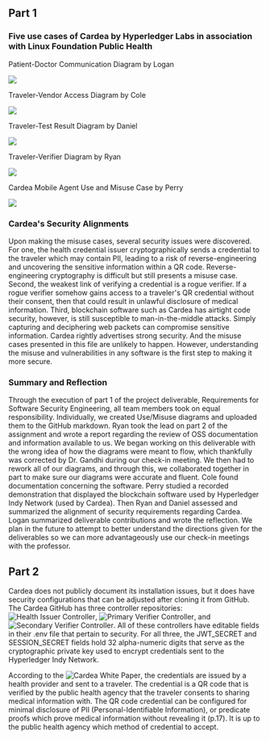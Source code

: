 ## Part 1

### Five use cases of Cardea by Hyperledger Labs in association with Linux Foundation Public Health

Patient-Doctor Communication Diagram by Logan

![](https://user-images.githubusercontent.com/87502871/270497268-f5dc94ae-bd10-4844-a740-6b8143e4e07f.jpg)



Traveler-Vendor Access Diagram by Cole

![](https://github.com/pdonahue28/Cool-Bikes-Software-Assurance-CYBR8420-850/assets/19509882/4af678d9-6376-4f7d-acf8-6ed2c98c7402)


Traveler-Test Result Diagram by Daniel

![](https://github.com/pdonahue28/Cool-Bikes-Software-Assurance-CYBR8420-850/assets/76424137/f4fd982e-fe03-40cf-9803-6bf76f2d3ca0)

Traveler-Verifier Diagram by Ryan

![](https://github.com/pdonahue28/Cool-Bikes-Software-Assurance-CYBR8420-850/assets/60804887/d50d146a-08ee-4aae-8bc5-af381e2ad2ca)


Cardea Mobile Agent Use and Misuse Case by Perry

![](https://github.com/pdonahue28/Cool-Bikes-Software-Assurance-CYBR8420-850/assets/144743159/0c1358a1-09f2-4228-b623-42d5b749305b)


### Cardea's Security Alignments
Upon making the misuse cases, several security issues were discovered. For one, the health credential issuer cryptographically sends a credential to the traveler which may contain PII, leading to a risk of reverse-engineering and uncovering the sensitive information within a QR code. Reverse-engineering cryptography is difficult but still presents a misuse case. Second, the weakest link of verifying a credential is a rogue verifier. If a rogue verifier somehow gains access to a traveler's QR credential without their consent, then that could result in unlawful disclosure of medical information. Third, blockchain software such as Cardea has airtight code security, however, is still susceptible to man-in-the-middle attacks. Simply capturing and deciphering web packets can compromise sensitive information. Cardea rightly advertises strong security. And the misuse cases presented in this file are unlikely to happen. However, understanding the misuse and vulnerabilities in any software is the first step to making it more secure. 

### Summary and Reflection

Through the execution of part 1 of the project deliverable, Requirements for Software Security Engineering, all team members took on equal responsibility. Individually, we created Use/Misuse diagrams and uploaded them to the GitHub markdown. Ryan took the lead on part 2 of the assignment and wrote a report regarding the review of OSS documentation and information available to us.
We began working on this deliverable with the wrong idea of how the diagrams were meant to flow, which thankfully was corrected by Dr. Gandhi during our check-in meeting. We then had to rework all of our diagrams, and through this, we collaborated together in part to make sure our diagrams were accurate and fluent. Cole found documentation concerning the software. Perry studied a recorded demonstration that displayed the blockchain software used by Hyperledger Indy Network (used by Cardea). Then Ryan and Daniel assessed and summarized the alignment of security requirements regarding Cardea. Logan summarized deliverable contributions and wrote the reflection. We plan in the future to attempt to better understand the directions given for the deliverables so we can more advantageously use our check-in meetings with the professor. 

## Part 2

Cardea does not publicly document its installation issues, but it does have security configurations that can be adjusted after cloning it from GitHub. The Cardea GitHub has three controller repositories: ![Health Issuer Controller](https://github.com/hyperledger-labs/cardea-health-issuer-controller), ![Primary Verifier Controller](https://github.com/hyperledger-labs/cardea-primary-verifier-controller), and ![Secondary Verifier Controller](https://github.com/hyperledger-labs/cardea-secondary-verifier-controller). All of these controllers have editable fields in their .env file that pertain to security. For all three, the JWT_SECRET and SESSION_SECRET fields hold 32 alpha-numeric digits that serve as the cryptographic private key used to encrypt credentials sent to the Hyperledger Indy Network. 

According to the ![Cardea White Paper](https://wiki.hyperledger.org/display/labs/Cardea?preview=/80780946/80781623/Cardea-White-Paper-V1.0.pdf), the credentials are issued by a health provider and sent to a traveler. The credential is a QR code that is verified by the public health agency that the traveler consents to sharing medical information with. The QR code credential can be configured for minimal disclosure of PII (Personal-Identifiable Information), or predicate proofs which prove medical information without revealing it (p.17). It is up to the public health agency which method of credential to accept.  



